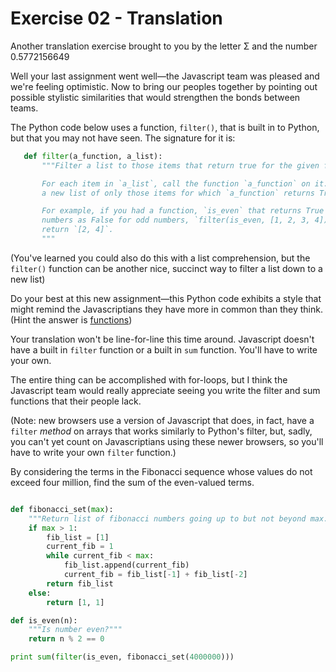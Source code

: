 Exercise 02 - Translation
=========================

Another translation exercise brought to you by the letter Σ and the
number 0.5772156649

Well your last assignment went well—the Javascript team was pleased and
we're feeling optimistic. Now to bring our peoples together by pointing
out possible stylistic similarities that would strengthen the bonds between teams.

The Python code below uses a function, `filter()`, that is built in to Python,
but that you may not have seen. The signature for it is:

```python
   def filter(a_function, a_list):
       """Filter a list to those items that return true for the given function.

       For each item in `a_list`, call the function `a_function` on it. Return
       a new list of only those items for which `a_function` returns True.

       For example, if you had a function, `is_even` that returns True for even
       numbers as False for odd numbers, `filter(is_even, [1, 2, 3, 4]) would
       return `[2, 4]`.
       """
```

(You've learned you could also do this with a list comprehension, but the
`filter()` function can be another nice, succinct way to filter a list down to
a new list)

Do your best at this new assignment—this Python code exhibits a style that might
remind the Javascriptians they have more in common than they think.
(Hint the answer is [functions](https://github.com/hackbrightacademy/Javascript1/blob/master/function.md))

Your translation won't be line-for-line this time around. Javascript doesn't have
a built in `filter` function or a built in `sum` function. You'll have to write your own.

The entire thing can be accomplished with for-loops, but I think the Javascript team
would really appreciate seeing you write the filter and sum functions that their people lack.

(Note: new browsers use a version of Javascript that does, in fact, have a `filter` *method*
 on arrays that works similarly to Python's
filter, but, sadly, you can't yet count on Javascriptians using these newer browsers,
so you'll have to write your own `filter` function.)

By considering the terms in the Fibonacci sequence whose values do not exceed four million,
find the sum of the even-valued terms.

```python

def fibonacci_set(max):
    """Return list of fibonacci numbers going up to but not beyond max."""
	if max > 1:
		fib_list = [1]
		current_fib = 1
		while current_fib < max:
			fib_list.append(current_fib)
			current_fib = fib_list[-1] + fib_list[-2]
		return fib_list
	else:
		return [1, 1]

def is_even(n):
    """Is number even?"""
    return n % 2 == 0

print sum(filter(is_even, fibonacci_set(4000000)))

```
